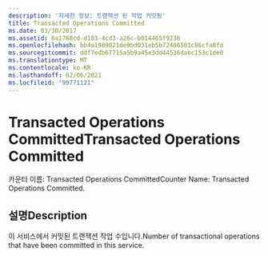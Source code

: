 ```yaml
---
description: '자세한 정보: 트랜잭션 된 작업 커밋됨'
title: Transacted Operations Committed
ms.date: 03/30/2017
ms.assetid: 6a1768cd-d103-4cd3-a26c-b014465f9236
ms.openlocfilehash: bb4a1989021de9bd031eb5b72406501c86cfa8fd
ms.sourcegitcommit: ddf7edb67715a5b9a45e3dd44536dabc153c1de0
ms.translationtype: MT
ms.contentlocale: ko-KR
ms.lasthandoff: 02/06/2021
ms.locfileid: "99771121"
---
```

# <a name="transacted-operations-committed"></a><span data-ttu-id="afa9e-103">Transacted Operations Committed</span><span class="sxs-lookup"><span data-stu-id="afa9e-103">Transacted Operations Committed</span></span>

<span data-ttu-id="afa9e-104">카운터 이름: Transacted Operations Committed</span><span class="sxs-lookup"><span data-stu-id="afa9e-104">Counter Name: Transacted Operations Committed.</span></span>  
  
## <a name="description"></a><span data-ttu-id="afa9e-105">설명</span><span class="sxs-lookup"><span data-stu-id="afa9e-105">Description</span></span>  

 <span data-ttu-id="afa9e-106">이 서비스에서 커밋된 트랜잭션 작업 수입니다.</span><span class="sxs-lookup"><span data-stu-id="afa9e-106">Number of transactional operations that have been committed in this service.</span></span>
